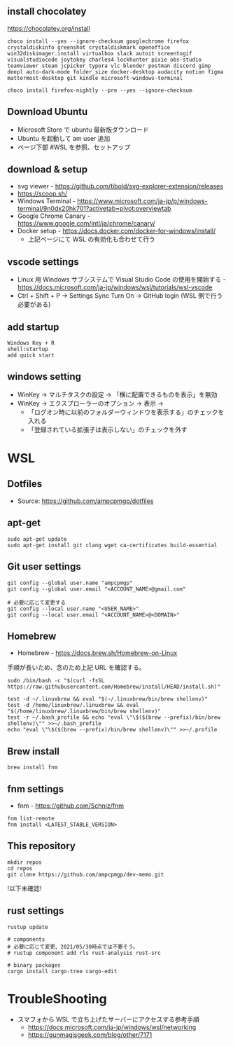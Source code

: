 
## install chocolatey

https://chocolatey.org/install

```shell
choco install --yes --ignore-checksum googlechrome firefox crystaldiskinfo greenshot crystaldiskmark openoffice win32diskimager.install virtualbox slack autoit screentogif visualstudiocode joytokey charles4 lockhunter pixie obs-studio teamviewer steam jcpicker typora vlc blender postman discord gimp deepl auto-dark-mode folder_size docker-desktop audacity notion figma mattermost-desktop git kindle microsoft-windows-terminal

choco install firefox-nightly --pre --yes --ignore-checksum
```

## Download Ubuntu

* Microsoft Store で ubuntu 最新版ダウンロード
* Ubuntu を起動して am user 追加
* ページ下部 #WSL を参照、セットアップ

## download & setup
* svg viewer - https://github.com/tibold/svg-explorer-extension/releases
* https://scoop.sh/
* Windows Terminal - https://www.microsoft.com/ja-jp/p/windows-terminal/9n0dx20hk701?activetab=pivot:overviewtab
* Google Chrome Canary - https://www.google.com/intl/ja/chrome/canary/
* Docker setup - https://docs.docker.com/docker-for-windows/install/
  * 上記ページにて WSL の有効化も合わせて行う


## vscode settings

* Linux 用 Windows サブシステムで Visual Studio Code の使用を開始する - https://docs.microsoft.com/ja-jp/windows/wsl/tutorials/wsl-vscode
* Ctrl + Shift + P -> Settings Sync Turn On -> GitHub login (WSL 側で行う必要がある)


## add startup
```
Windows Key + R
shell:startup
add quick start
```

## windows setting
* WinKey -> マルチタスクの設定 -> 「横に配置できるものを表示」を無効
* WinKey -> エクスプローラーのオプション -> 表示 ->
  * 「ログオン時に以前のフォルダーウィンドウを表示する」のチェックを入れる
  * 「登録されている拡張子は表示しない」のチェックを外す


# WSL

## Dotfiles

* Source: https://github.com/ampcpmgp/dotfiles


## apt-get

```shell
sudo apt-get update
sudo apt-get install git clang wget ca-certificates build-essential
```

## Git user settings

```shell
git config --global user.name "ampcpmgp"
git config --global user.email "<ACCOUNT_NAME>@gmail.com"

# 必要に応じて変更する
git config --local user.name "<USER_NAME>"
git config --local user.email "<ACCOUNT_NAME>@<DOMAIN>"
```

## Homebrew

* Homebrew - https://docs.brew.sh/Homebrew-on-Linux

手順が長いため、念のため上記 URL を確認する。

```shell
sudo /bin/bash -c "$(curl -fsSL https://raw.githubusercontent.com/Homebrew/install/HEAD/install.sh)"

test -d ~/.linuxbrew && eval "$(~/.linuxbrew/bin/brew shellenv)"
test -d /home/linuxbrew/.linuxbrew && eval "$(/home/linuxbrew/.linuxbrew/bin/brew shellenv)"
test -r ~/.bash_profile && echo "eval \"\$($(brew --prefix)/bin/brew shellenv)\"" >>~/.bash_profile
echo "eval \"\$($(brew --prefix)/bin/brew shellenv)\"" >>~/.profile
```

## Brew install

```shell
brew install fnm
```

## fnm settings

 * fnm - https://github.com/Schniz/fnm

```shell
fnm list-remote
fnm install <LATEST_STABLE_VERSION>
```

## This repository 

```shell
mkdir repos
cd repos
git clone https://github.com/ampcpmgp/dev-memo.git
```

!以下未確認!

## rust settings

```shell
rustup update

# components
# 必要に応じて変更、2021/05/30時点では不要そう。
# rustup component add rls rust-analysis rust-src

# binary packages
cargo install cargo-tree cargo-edit
```


# TroubleShooting

* スマフォから WSL で立ち上げたサーバーにアクセスする参考手順
  * https://docs.microsoft.com/ja-jp/windows/wsl/networking 
  * https://gunmagisgeek.com/blog/other/7171
